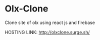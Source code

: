 # Olx-Clone
Clone site of olx using react js and firebase 


HOSTING LINK:
http://olxclone.surge.sh/
